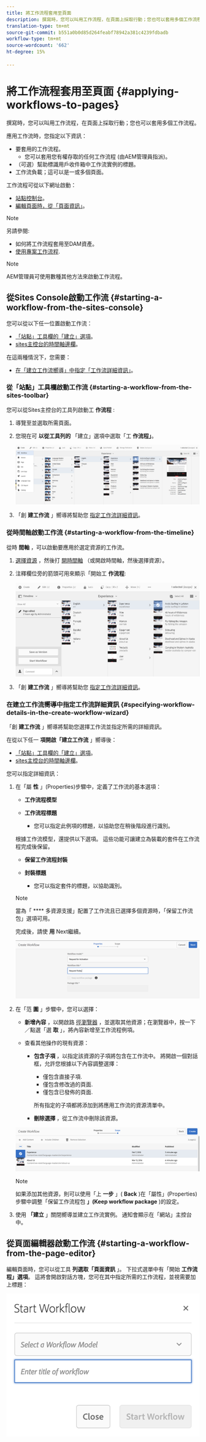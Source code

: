 ```yaml
---
title: 將工作流程套用至頁面
description: 撰寫時，您可以叫用工作流程，在頁面上採取行動；您也可以套用多個工作流程。
translation-type: tm+mt
source-git-commit: b551a0b0d85d264feabf78942a381c4239fdbadb
workflow-type: tm+mt
source-wordcount: '662'
ht-degree: 15%

---
```



# 將工作流程套用至頁面 {#applying-workflows-to-pages}

撰寫時，您可以叫用工作流程，在頁面上採取行動；您也可以套用多個工作流程。

應用工作流時，您指定以下資訊：

* 要套用的工作流程。
   * 您可以套用您有權存取的任何工作流程 (由AEM管理員指派)。
* （可選）幫助標識用戶收件箱中工作流實例的標題。
* 工作流負載；這可以是一或多個頁面。

工作流程可從以下網址啟動：

* [站點控制台](#starting-a-workflow-from-the-sites-console)。
* [編輯頁面時，從「頁面資訊」](#starting-a-workflow-from-the-page-editor)。

>[!NOTE]
>
>另請參閱:
>
>* 如何將工作流程套用至DAM資產。
>* [使用專案工作流程](/help/sites-cloud/authoring/projects/workflows.md).


<!-- 
>* [How to apply workflows to DAM assets](/help/assets/assets-workflow.md).
>* [Working with Project Workflows](/help/sites-cloud/authoring/projects/workflows.md).
-->

>[!NOTE]
>
>AEM管理員可使用數種其他方法來啟動工作流程。

<!-- 
>AEM administrators can [start workflows using several other methods](/help/sites-administering/workflows-starting.md).
-->

## 從Sites Console啟動工作流 {#starting-a-workflow-from-the-sites-console}

您可以從以下任一位置啟動工作流：

* [「站點」工具欄的「建立」選項](#starting-a-workflow-from-the-sites-toolbar)。
* [sites主控台的時間軸邊欄](#starting-a-workflow-from-the-timeline)。

在這兩種情況下，您需要：

* [在「建立工作流嚮導」中指定「工作流詳細資訊」](#specifying-workflow-details-in-the-create-workflow-wizard)。

### 從「站點」工具欄啟動工作流 {#starting-a-workflow-from-the-sites-toolbar}

您可以從Sites主控台的工具列啟動工 **作流程** :

1. 導覽至並選取所需頁面。

1. 您現在可 **以從工具列的** 「建立」選項中選取「工 **作流程」**。

   ![從工具列建立工作流程](/help/sites-cloud/authoring/assets/workflows-create-from-toolbar.png)

1. 「創 **建工作流** 」嚮導將幫助您 [指定工作流詳細資訊](#specifying-workflow-details-in-the-create-workflow-wizard)。

### 從時間軸啟動工作流 {#starting-a-workflow-from-the-timeline}

從時 **間軸** ，可以啟動要應用於選定資源的工作流。

1. [選擇資源](/help/sites-cloud/authoring/getting-started/basic-handling.md#viewing-and-selecting-resources) ，然後打 [開時間軸](/help/sites-cloud/authoring/getting-started/basic-handling.md#timeline) （或開啟時間軸，然後選擇資源）。
1. 注釋欄位旁的箭頭可用來顯示「開始工 **作流程**:

   ![從時間軸建立工作流程](/help/sites-cloud/authoring/assets/workflows-create-from-timeline.png)

1. 「創 **建工作流** 」嚮導將幫助您 [指定工作流詳細資訊](#specifying-workflow-details-in-the-create-workflow-wizard)。

### 在建立工作流嚮導中指定工作流詳細資訊 {#specifying-workflow-details-in-the-create-workflow-wizard}

「創 **建工作流** 」嚮導將幫助您選擇工作流並指定所需的詳細資訊。

在從以下任一 **項開啟「建立工作流** 」嚮導後：

* [「站點」工具欄的「建立」選項](#starting-a-workflow-from-the-sites-toolbar)。
* [sites主控台的時間軸邊欄](#starting-a-workflow-from-the-timeline)。

您可以指定詳細資訊：

1. 在「屬 **性** 」(Properties)步驟中，定義了工作流的基本選項：

   * **工作流程模型**
   * **工作流程標題**

      * 您可以指定此例項的標題，以協助您在稍後階段進行識別。

   根據工作流模型，還提供以下選項。 這些功能可讓建立為裝載的套件在工作流程完成後保留。

   * **保留工作流程封裝**
   * **封裝標題**

      * 您可以指定套件的標題，以協助識別。
   >[!NOTE]
   >
   >當為「 **** 多資源支援」配置了工作流且已選擇多個資源時，「保留工作流包」選項可用。

   <!--
   >The **Keep workflow package** option is available when the workflow has been configured for [Multi Resource Support](/help/sites-developing/workflows-models.md#configuring-a-workflow-for-multi-resource-support) and multiple resources have been selected.
   -->

   完成後，請使 **用** Next繼續。

   ![指定工作流屬性](/help/sites-cloud/authoring/assets/workflows-properties.png)

1. 在「范 **圍** 」步驟中，您可以選擇：

   * **新增內容** ，以開啟路 [徑瀏覽器](/help/sites-cloud/authoring/fundamentals/environment-tools.md#path-browser) ，並選取其他資源；在瀏覽器中，按一下／點選「選 **取** 」，將內容新增至工作流程例項。

   * 查看其他操作的現有資源：

      * **包含子項** ，以指定該資源的子項將包含在工作流中。
將開啟一個對話框，允許您根據以下內容調整選擇：

         * 僅包含直接子項.
         * 僅包含修改過的頁面.
         * 僅包含已發佈的頁面.

         所有指定的子項都將添加到將應用工作流的資源清單中。

      * **刪除選擇** ，從工作流中刪除該資源。

   ![定義工作流程範圍](/help/sites-cloud/authoring/assets/workflows-scope.png)

   >[!NOTE]
   >
   >如果添加其他資源，則可以使用「上 **一步** 」( **Back** )在「屬性」(Properties)步驟中調整「保留工作流程包 **」(Keep workflow package** )的設定。

1. 使用 **「建立** 」關閉嚮導並建立工作流實例。 通知會顯示在「網站」主控台中。

## 從頁面編輯器啟動工作流 {#starting-a-workflow-from-the-page-editor}

編輯頁面時，您可以從工具 **列選取「頁面資訊** 」。 下拉式選單中有「開始 **工作流程」選項**。 這將會開啟對話方塊，您可在其中指定所需的工作流程，並視需要加上標題：

![從頁面編輯器啟動工作流程](/help/sites-cloud/authoring/assets/workflows-create-page-editor.png)
